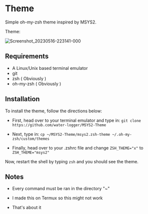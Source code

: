 # Theme

Simple oh-my-zsh theme inspired by MSYS2.
  
  
Theme:
  
![Screenshot_20230516-223141-000](https://github.com/water-logger/MSYS2-Theme/assets/101909986/811d4b52-782d-4abe-aa58-d94d1ebd108a)

## Requirements

* A Linux/Unix based terminal emulator
* git
* zsh ( Obviously )
* oh-my-zsh ( Obviously )

## Installation

To install the theme, follow the directions below:

* First, head over to your terminal emulator and type in:
``git clone https://github.com/water-logger/MSYS2-Theme``

* Next, type in:
``cp ~/MSYS2-Theme/msys2.zsh-theme ~/.oh-my-zsh/custom/themes``

* Finally, head over to your .zshrc file and change ``ZSH_THEME="x"`` to ``ZSH_THEME="msys2"``
  
Now, restart the shell by typing ``zsh`` and you should see the theme.

## Notes

* Every command must be ran in the directory "~"

* I made this on Termux so this might not work

* That's about it
